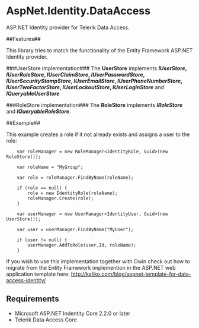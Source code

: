 AspNet.Identity.DataAccess
==========================

ASP.NET Identity provider for Telerik Data Access.

##Features##

This library tries to match the functionality of the Entity Framework ASP.NET Identity provider.

###UserStore implementation###
The **UserStore** implements **_IUserStore_, _IUserRoleStore_, _IUserClaimStore_, _IUserPasswordStore_, _IUserSecurityStampStore_, _IUserEmailStore_, _IUserPhoneNumberStore_, _IUserTwoFactorStore_, _IUserLockoutStore_, _IUserLoginStore_** and **_IQueryableUserStore_**

###RoleStore implementation###
The **RoleStore** implements **_IRoleStore_** and **_IQueryableRoleStore_**.

##Example##

This example creates a role if it not already exists and assigns a user to the role:
```
    var roleManager = new RoleManager<IdentityRole, Guid>(new RoleStore());

    var roleName = "MyGroup";

    var role = roleManager.FindByName(roleName);

    if (role == null) {
        role = new IdentityRole(roleName);
        roleManager.Create(role);
    }

    var userManager = new UserManager<IdentityUser, Guid>(new UserStore());

    var user = userManager.FindByName("MyUser");

    if (user != null) {
        userManager.AddToRole(user.Id, roleName);
    }
```

If you wish to use this implementation together with Owin check out how to migrate from the Entity Framework implemention in the ASP.NET web application template here: http://kaliko.com/blog/aspnet-template-for-data-access-identity/

## Requirements ##

* Microsoft ASP.NET Indentity Core 2.2.0 or later
* Telerik Data Access Core
